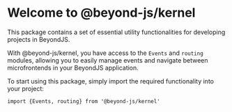 # Welcome to @beyond-js/kernel

This package contains a set of essential utility functionalities for developing projects in BeyondJS.

With @beyond-js/kernel, you have access to the `Events` and `routing` modules, allowing you to easily manage events and navigate between microfrontends in your BeyondJS application.

To start using this package, simply import the required functionality into your project:

```
import {Events, routing} from '@beyond-js/kernel'
```
